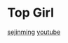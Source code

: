 # Top Girl

[sejinming](https://link.inpock.co.kr/sejinming)
[youtube](https://www.youtube.com/channel/UC8JmvNBE45tT06L1hf6qoKg)
